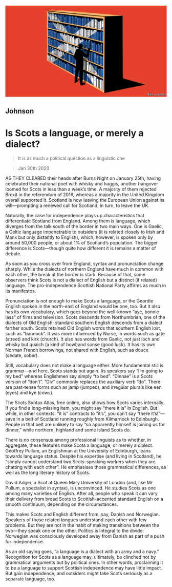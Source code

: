 ![](./images/20200201_BKD001_1.jpg)

## Johnson

# Is Scots a language, or merely a dialect?

> It is as much a political question as a linguistic one

> Jan 30th 2020

AS THEY CLEARED their heads after Burns Night on January 25th, having celebrated their national poet with whisky and haggis, another hangover loomed for Scots in less than a week’s time. A majority of them rejected Brexit in the referendum of 2016, whereas a majority in the United Kingdom overall supported it. Scotland is now leaving the European Union against its will—prompting a renewed call for Scotland, in turn, to leave the UK.

Naturally, the case for independence plays up characteristics that differentiate Scotland from England. Among them is language, which diverges from the talk south of the border in two main ways. One is Gaelic, a Celtic language impenetrable to outsiders (it is related closely to Irish and Manx but only distantly to English), which, however, is spoken only by around 50,000 people, or about 1% of Scotland’s population. The bigger difference is Scots—though quite how different it is remains a matter of debate.

As soon as you cross over from England, syntax and pronunciation change sharply. While the dialects of northern England have much in common with each other, the break at the border is stark. Because of that, some observers think Scots is not a dialect of English but a distinct (if related) language. The pro-independence Scottish National Party affirms as much in its manifestos.

Pronunciation is not enough to make Scots a language, or the Geordie English spoken in the north-east of England would be one, too. But it also has its own vocabulary, which goes beyond the well-known “aye, bonnie lass” of films and television. Scots descends from Northumbrian, one of the dialects of Old English; standard southern English descends from a dialect farther south. Scots retained Old English words that southern English lost, such as “bannock”. It was more influenced by Norse, in words such as gate (street) and kirk (church). It also has words from Gaelic, not just loch and whisky but quaich (a kind of bowl)and sonse (good luck). It has its own Norman French borrowings, not shared with English, such as douce (sedate, sober).

Still, vocabulary does not make a language either. More fundamental still is grammar—and here, Scots stands out again. Its speakers say “I’m going to my bed” whereas Englishmen say simply “to bed”. “Dinnae” is a Scots version of “don’t”. “Div” commonly replaces the auxiliary verb “do”. There are past-tense forms such as jamp (jumped), and irregular plurals like een (eyes) and kye (cows).

The Scots Syntax Atlas, free online, also shows how Scots varies internally. If you find a long-missing item, you might say “there it is” in English. But while, in other contexts, “it is” contracts to “it’s”, you can’t say “there it’s!”—save in a belt of Scotland running roughly from Kilmarnock to Edinburgh. People in that belt are unlikely to say “so apparently himself is joining us for dinner,” while northern, highland and some island Scots do.

There is no consensus among professional linguists as to whether, in aggregate, these features make Scots a language, or merely a dialect. Geoffrey Pullum, an Englishman at the University of Edinburgh, leans towards language status. Despite his expertise (and living in Scotland), he “simply cannot understand two Scots-speaking workers when they are chatting with each other”. He emphasises those grammatical differences, as well as the long literary history of Scots.

David Adger, a Scot at Queen Mary University of London (and, like Mr Pullum, a specialist in syntax), is unconvinced. He studies Scots as one among many varieties of English. After all, people who speak it can vary their delivery from broad Scots to Scottish-accented standard English on a smooth continuum, depending on the circumstances.

This makes Scots and English different from, say, Danish and Norwegian. Speakers of those related tongues understand each other with few problems. But they are not in the habit of making transitions between the two—they speak one or the other. Politics is integral to the divide: Norwegian was consciously developed away from Danish as part of a push for independence.

As an old saying goes, “a language is a dialect with an army and a navy.” Recognition for Scots as a language may, ultimately, be clinched not by grammatical arguments but by political ones. In other words, proclaiming it to be a language to support Scottish independence may have little impact. But gain independence, and outsiders might take Scots seriously as a separate language, too.